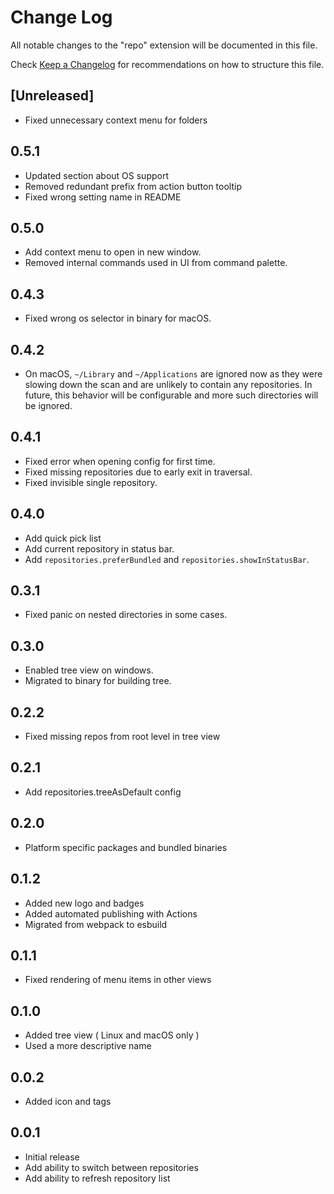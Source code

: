 # Change Log

All notable changes to the "repo" extension will be documented in this file.

Check [Keep a Changelog](http://keepachangelog.com/) for recommendations on how to structure this file.

## [Unreleased]

- Fixed unnecessary context menu for folders

## 0.5.1

- Updated section about OS support
- Removed redundant prefix from action button tooltip
- Fixed wrong setting name in README

## 0.5.0

- Add context menu to open in new window.
- Removed internal commands used in UI from command palette.

## 0.4.3

- Fixed wrong os selector in binary for macOS.

## 0.4.2

- On macOS, `~/Library` and `~/Applications` are ignored now as they were slowing down the scan and are unlikely to contain any repositories. In future, this behavior will be configurable and more such directories will be ignored.

## 0.4.1

- Fixed error when opening config for first time.
- Fixed missing repositories due to early exit in traversal.
- Fixed invisible single repository.

## 0.4.0

- Add quick pick list
- Add current repository in status bar.
- Add `repositories.preferBundled` and `repositories.showInStatusBar`.

## 0.3.1

- Fixed panic on nested directories in some cases.

## 0.3.0

- Enabled tree view on windows.
- Migrated to binary for building tree.

## 0.2.2

- Fixed missing repos from root level in tree view

## 0.2.1

- Add repositories.treeAsDefault config

## 0.2.0

- Platform specific packages and bundled binaries

## 0.1.2

- Added new logo and badges
- Added automated publishing with Actions
- Migrated from webpack to esbuild

## 0.1.1

- Fixed rendering of menu items in other views

## 0.1.0

- Added tree view ( Linux and macOS only )
- Used a more descriptive name

## 0.0.2

- Added icon and tags

## 0.0.1

- Initial release
- Add ability to switch between repositories
- Add ability to refresh repository list
